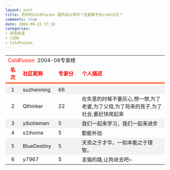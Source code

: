 ```yaml
---
layout: post
title: 可怜的ColdFusion 国内没认学吗？还是都不在csdn讨论？
comments: true
date: 2004-09-22 17:18
categories:
- 闲言碎语
- CSDN
- ColdFusion
---
```


<table cellspacing="0" cellpadding="0" width="590" border="0"><tbody>
<tr><td class="title3" width="578" colspan="4">
<font color="#ff0000">ColdFusion</font>  2004-08专家榜</td></tr>
<tr>
<td align="middle" width="40"><font color="#ff0000"><b>名次</b></font></td>
<td width="100"><font color="#ff0000"><b>社区昵称</b></font></td>
<td width="80"><font color="#ff0000"><b>专家分</b></font></td>
<td width="380"><font color="#ff0000"><b>个人描述</b></font></td>
</tr>
<tr><td width="578" bgcolor="#ff8d62" colspan="4" height="2"></td></tr>
<tr><td width="578" bgcolor="#ffffff" colspan="4" height="5"></td></tr>
<tr bgcolor="#f2f2f2">
<td align="middle">1</td>
<td>suzhenning</td>
<td>66</td>
<td class="WithBreaks"> </td>
</tr>
<tr>
<td align="middle">2</td>
<td>Qthinker</td>
<td>22</td>
<td class="WithBreaks">在失意的时候不要灰心,想一想,为了老婆,为了父母,为了将来的孩子,为了社会,要赶快爬起来</td>
</tr>
<tr bgcolor="#f2f2f2">
<td align="middle">3</td>
<td>yibotiemen</td>
<td>5</td>
<td class="WithBreaks">我们一起来学习，我们一起来进步</td>
</tr>
<tr>
<td align="middle">4</td>
<td>s1ihome</td>
<td>5</td>
<td class="WithBreaks">勤能补拙</td>
</tr>
<tr bgcolor="#f2f2f2">
<td align="middle">5</td>
<td>BlueDestiny</td>
<td>5</td>
<td class="WithBreaks">天资之于才华，一如本能之于理智。</td>
</tr>
<tr>
<td align="middle">6</td>
<td>y7967</td>
<td>5</td>
<td class="WithBreaks">走猫的路,让狗说去吧~</td>
</tr>
</tbody></table>
